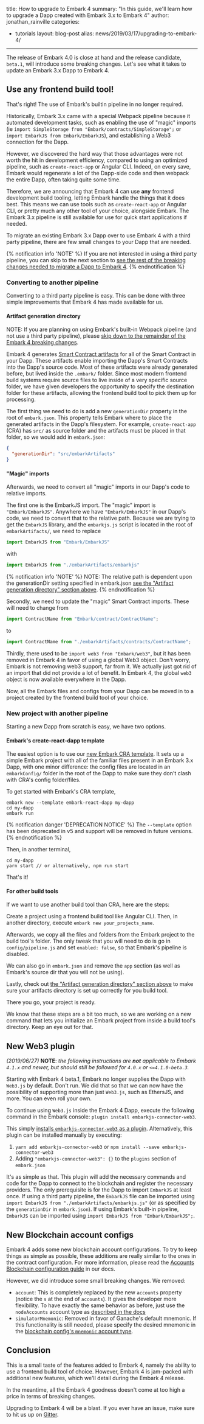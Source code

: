 title: How to upgrade to Embark 4
summary: "In this guide, we'll learn how to upgrade a Dapp created with Embark 3.x to Embark 4"
author: jonathan_rainville
categories:
  - tutorials
layout: blog-post
alias: news/2019/03/17/upgrading-to-embark-4/
---

The release of Embark 4.0 is close at hand and the release candidate, `beta.1`, will introduce some breaking changes. Let's see what it takes to update an Embark 3.x Dapp to Embark 4.

## Use **any** frontend build tool!

That's right! The use of Embark's builtin pipeline in no longer required.

Historically, Embark 3.x came with a special Webpack pipeline because it automated development tasks, such as enabling the use of "magic" imports (ie `import SimpleStorage from "Embark/contracts/SimpleStorage";` or `import EmbarkJS from Embark/EmbarkJS`), and establishing a Web3 connection for the Dapp.

However, we discovered the hard way that those advantages were not worth the hit in development efficiency, compared to using an optimized pipeline, such as `create-react-app` or Angular CLI. Indeed, on every save, Embark would regenerate a lot of the Dapp-side code and then webpack the entire Dapp, often taking quite some time.

Therefore, we are announcing that Embark 4 can use **any** frontend development build tooling, letting Embark handle the things that it does best. This means we can use tools such as `create-react-app` or Angular CLI, or pretty much any other tool of your choice, alongside Embark. The Embark 3.x pipeline is still available for use for quick start applications if needed.

To migrate an existing Embark 3.x Dapp over to use Embark 4 with a third party pipeline, there are few small changes to your Dapp that are needed.

{% notification info 'NOTE' %}
If you are not interested in using a third party pipeline, you can skip to the next section to [see the rest of the breaking changes needed to migrate a Dapp to Embark 4](#New-Web3-plugin).
{% endnotification %}

### Converting to another pipeline

Converting to a third party pipeline is easy. This can be done with three simple improvements that Embark 4 has made available for us.

#### Artifact generation directory

NOTE: If you are planning on using Embark's built-in Webpack pipeline (and not use a third party pipeline), please [skip down to the remainder of the Embark 4 breaking changes](#New-Web3-plugin).

Embark 4 generates [Smart Contract artifacts](/docs/javascript_usage.html#Embark-Artifacts) for all of the Smart Contract in your Dapp. These artifacts enable importing the Dapp's Smart Contracts into the Dapp's source code. Most of these artifacts were already generated before, but lived inside the `.embark/` folder. Since most modern frontend build systems require source files to live inside of a very specific source folder, we have given developers the opportunity to specify the destination folder for these artifacts, allowing the frontend build tool to pick them up for processing.

The first thing we need to do is add a new `generationDir` property in the root of `embark.json`. This property tells Embark where to place the generated artifacts in the Dapp's filesystem. For example, `create-react-app` (CRA) has `src/` as source folder and the artifacts must be placed in that folder, so we would add in `embark.json`:

```json
{
  "generationDir": "src/embarkArtifacts"
}
```

#### "Magic" imports
Afterwards, we need to convert all "magic" imports in our Dapp's code to relative imports.

The first one is the EmbarkJS import. The "magic" import is `"Embark/EmbarkJS"`. Anywhere we have `"Embark/EmbarkJS"` in our Dapp's code, we need to convert that to the relative path. Because we are trying to get the `EmbarkJS` library, and the `embarkjs.js` script is located in the root of  `embarkArtifacts/`, we need to replace

```javascript
import EmbarkJS from "Embark/EmbarkJS"
```
with
```javascript
import EmbarkJS from "./embarkArtifacts/embarkjs"
```
{% notification info 'NOTE' %}
NOTE: The relative path is dependent upon the generationDir setting specified in embark.json [see the "Artifact generation directory" section above](#Artifact-generation-directory).
{% endnotification %}

Secondly, we need to update the "magic" Smart Contract imports. These will need to change from

```javascript
import ContractName from "Embark/contract/ContractName";
```
to
```javascript
import ContractName from "./embarkArtifacts/contracts/ContractName";
```

Thirdly, there used to be `import web3 from "Embark/web3"`, but it has been removed in Embark 4 in favor of using a global Web3 object. Don't worry, Embark is not removing web3 support, far from it. We actually just got rid of an import that did not provide a lot of benefit. In Embark 4, the global `web3` object is now available everywhere in the Dapp.

Now, all the Embark files and configs from your Dapp can be moved in to a project created by the frontend build tool of your choice.

### New project with another pipeline

Starting a new Dapp from scratch is easy, we have two options.

#### Embark's create-react-dapp template

The easiest option is to use our [new Embark CRA template](https://github.com/embarklabs/embark-create-react-dapp-template). It sets up a simple Embark project with all of the familiar files present in an Embark 3.x Dapp, with one minor difference: the config files are located in an `embarkConfig/` folder in the root of the Dapp to make sure they don't clash with CRA's config folder/files.

To get started with Embark's CRA template,

```
embark new --template embark-react-dapp my-dapp
cd my-dapp
embark run
```
{% notification danger 'DEPRECATION NOTICE' %}
The `--template` option has been deprecated in v5 and support will be removed in future versions.
{% endnotification %}

Then, in another terminal,

```
cd my-dapp
yarn start // or alternatively, npm run start
```

That's it!

#### For other build tools

If we want to use another build tool than CRA, here are the steps:

Create a project using a frontend build tool like Angular CLI. Then, in another directory, execute `embark new your_projects_name`.

Afterwards, we copy all the files and folders from the Embark project to the build tool's folder. The only tweak that you will need to do is go in `config/pipeline.js` and set `enabled: false`, so that Embark's pipeline is disabled.

We can also go in `embark.json` and remove the `app` section (as well as Embark's source dir that you will not be using).

Lastly, check out [the "Artifact generation directory" section above](#Artifact-generation-directory) to make sure your artifacts directory is set up correctly for you build tool.

There you go, your project is ready.

We know that these steps are a bit too much, so we are working on a new command that lets you initialize an Embark project from inside a build tool's directory. Keep an eye out for that.

## New Web3 plugin

*(2019/06/27)* **NOTE**: *the following instructions are* ***not*** *applicable to Embark `4.1.x` and newer, but should still be followed for `4.0.x` or `<=4.1.0-beta.3`.*

Starting with Embark 4 beta.1, Embark no longer supplies the Dapp with `Web3.js` by default. Don't run. We did that so that we can now have the possibility of supporting more than just `Web3.js`, such as EthersJS, and more. You can even roll your own.

To continue using `Web3.js` inside the Embark 4 Dapp, execute the following command in the Embark console: `plugin install embarkjs-connector-web3`.

This simply [installs `embarkjs-connector-web3` as a plugin](https://framework.embarklabs.io/docs/installing_plugins.html). Alternatively, this plugin can be installed manually by executing:
1. `yarn add embarkjs-connector-web3` or `npm install --save embarkjs-connector-web3`
2. Adding `"embarkjs-connector-web3": {}` to the `plugins` section of `embark.json`

It's as simple as that. This plugin will add the necessary commands and code for the Dapp to connect to the blockchain and register the necessary providers. The only prerequisite is for the Dapp to import `EmbarkJS` at least once. If using a third party pipeline, the `EmbarkJS` file can be imported using `import EmbarkJS from "./embarkArtifacts/embarkjs.js"` (or as specified by the `generationDir` in `embark.json`). If using Embark's built-in pipeline, `EmbarkJS` can be imported using `import EmbarkJS from "Embark/EmbarkJS";`.

## New Blockchain account configs

Embark 4 adds some new blockchain account configurations. To try to keep things as simple as possible, these additions are really similar to the ones in the contract configuration. For more information, please read the [Accounts Blockchain configuration guide](https://framework.embarklabs.io/docs/blockchain_accounts_configuration.html) in our docs.

However, we did introduce some small breaking changes. We removed:
- `account`: This is completely replaced by the new `accounts` property (notice the `s` at the end of `accounts`). It gives the developer more flexibility. To have exactly the same behavior as before, just use the `nodeAccounts` account type as [described in the docs](https://framework.embarklabs.io/docs/blockchain_accounts_configuration.md#parameter-descriptions)
- `simulatorMnemonic`: Removed in favor of Ganache's default mnemonic. If this functionality is still needed, please specify the desired mnemonic in the [blockchain config's `mnemonic` account type](https://framework.embarklabs.io/docs/blockchain_accounts_configuration.md#parameter-descriptions).

## Conclusion

This is a small taste of the features added to Embark 4, namely the ability to use a frontend build tool of choice. However, Embark 4 is jam-packed with additional new features, which we'll detail during the Embark 4 release.

In the meantime, all the Embark 4 goodness doesn't come at too high a price in terms of breaking changes.

Upgrading to Embark 4 will be a blast. If you ever have an issue, make sure to hit us up on [Gitter](https://gitter.im/embark-framework/Lobby).
